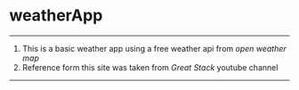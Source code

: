 # weatherApp
---
1. This is a basic weather app using a free weather api from *open weather map*
2. Reference form this site was taken from *Great Stack* youtube channel
---

